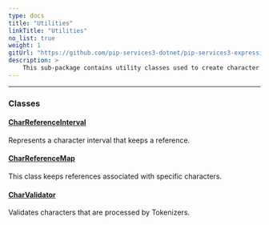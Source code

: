 ```yaml
---
type: docs
title: "Utilities"
linkTitle: "Utilities"
no_list: true
weight: 1
gitUrl: "https://github.com/pip-services3-dotnet/pip-services3-expressions-dotnet"
description: >
    This sub-package contains utility classes used to create character intervals, keep references associated with specific characters, and char validators.
---
```

---
<div class="module-body"> 

### Classes

#### [CharReferenceInterval](char_reference_interval)
Represents a character interval that keeps a reference.

#### [CharReferenceMap](char_reference_map)
This class keeps references associated with specific characters.

#### [CharValidator](char_validator)
Validates characters that are processed by Tokenizers.


</div>

